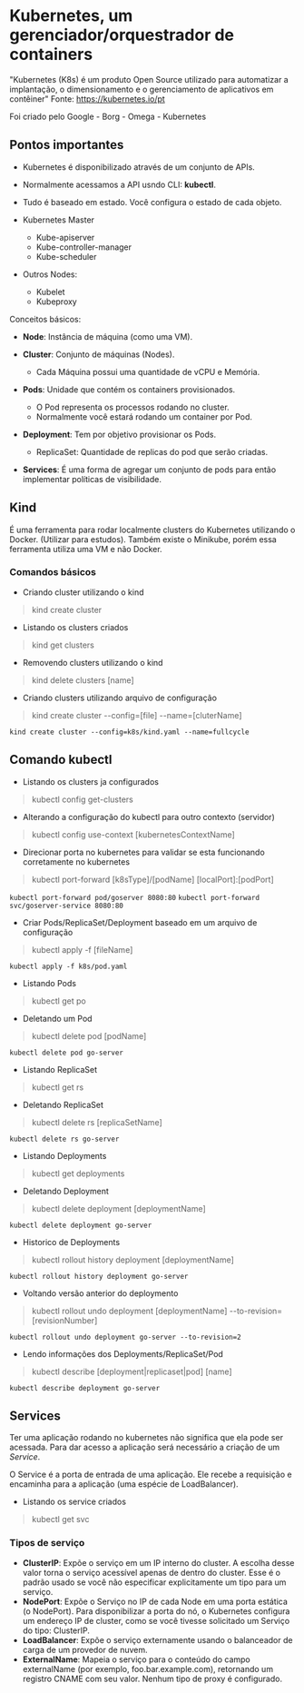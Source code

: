 # Kubernetes, um gerenciador/orquestrador de containers

"Kubernetes (K8s) é um produto Open Source utilizado para automatizar a implantação, o dimensionamento e o gerenciamento de aplicativos em contêiner" Fonte: https://kubernetes.io/pt

Foi criado pelo Google	- Borg
			- Omega
			- Kubernetes


## Pontos importantes
- Kubernetes é disponibilizado através de um conjunto de APIs.
- Normalmente acessamos a API usndo CLI: **kubectl**.
- Tudo é baseado em estado. Você configura o estado de cada objeto.

- Kubernetes Master
	- Kube-apiserver
	- Kube-controller-manager
	- Kube-scheduler

- Outros Nodes:
	- Kubelet
	- Kubeproxy



Conceitos básicos:

- **Node**: Instância de máquina (como uma VM).
- **Cluster**: Conjunto de máquinas (Nodes).
	- Cada Máquina possui uma quantidade de vCPU e Memória.


- **Pods**: Unidade que contém os containers provisionados.
	- O Pod representa os processos rodando no cluster.
	- Normalmente você estará rodando um container por Pod.

- **Deployment**: Tem por objetivo provisionar os Pods.
	- ReplicaSet: Quantidade de replicas do pod que serão criadas.

- **Services**: É uma forma de agregar um conjunto de pods para então implementar políticas de visibilidade.


## Kind
É uma ferramenta para rodar localmente clusters do Kubernetes utilizando o Docker. (Utilizar para estudos).
Também existe o Minikube, porém essa ferramenta utiliza uma VM e não Docker.


### Comandos básicos

- Criando cluster utilizando o kind
> kind create cluster

- Listando os clusters criados
> kind get clusters

- Removendo clusters utilizando o kind
> kind delete clusters [name]

- Criando clusters utilizando arquivo de configuração
> kind create cluster --config=[file] --name=[cluterName]

`kind create cluster --config=k8s/kind.yaml --name=fullcycle`


## Comando kubectl

- Listando os clusters ja configurados

> kubectl config get-clusters


- Alterando a configuração do kubectl para outro contexto (servidor)

> kubectl config use-context [kubernetesContextName]


- Direcionar porta no kubernetes para validar se esta funcionando corretamente no kubernetes

> kubectl port-forward [k8sType]/[podName] [localPort]:[podPort]

`kubectl port-forward pod/goserver 8080:80`
`kubectl port-forward svc/goserver-service 8080:80`


- Criar Pods/ReplicaSet/Deployment baseado em um arquivo de configuração

> kubectl apply -f [fileName]

`kubectl apply -f k8s/pod.yaml`


- Listando Pods

> kubectl get po


- Deletando um Pod

> kubectl delete pod [podName]

`kubectl delete pod go-server`


- Listando ReplicaSet

> kubectl get rs


- Deletando ReplicaSet

> kubectl delete rs [replicaSetName]

`kubectl delete rs go-server`


- Listando Deployments

> kubectl get deployments


- Deletando Deployment

> kubectl delete deployment [deploymentName]

`kubectl delete deployment go-server`


- Historico de Deployments

> kubectl rollout history deployment [deploymentName]

`kubectl rollout history deployment go-server`


- Voltando versão anterior do deploymento

> kubectl rollout undo deployment [deploymentName] --to-revision=[revisionNumber]

`kubectl rollout undo deployment go-server --to-revision=2`


- Lendo informações dos Deployments/ReplicaSet/Pod

> kubectl describe [deployment|replicaset|pod] [name]

`kubectl describe deployment go-server`


## Services
Ter uma aplicação rodando no kubernetes não significa que ela pode ser acessada. Para dar acesso a aplicação será necessário a criação de um *Service*.

O Service é a porta de entrada de uma aplicação. Ele recebe a requisição e encaminha para a aplicação (uma espécie de LoadBalancer).


- Listando os service criados
> kubectl get svc


### Tipos de serviço

- **ClusterIP**: Expõe o serviço em um IP interno do cluster. A escolha desse valor torna o serviço acessível apenas de dentro do cluster. Esse é o padrão usado se você não especificar explicitamente um tipo para um serviço.
- **NodePort**: Expõe o Serviço no IP de cada Node em uma porta estática (o NodePort). Para disponibilizar a porta do nó, o Kubernetes configura um endereço IP de cluster, como se você tivesse solicitado um Serviço do tipo: ClusterIP.
- **LoadBalancer**: Expõe o serviço externamente usando o balanceador de carga de um provedor de nuvem.
- **ExternalName**: Mapeia o serviço para o conteúdo do campo externalName (por exemplo, foo.bar.example.com), retornando um registro CNAME com seu valor. Nenhum tipo de proxy é configurado.




